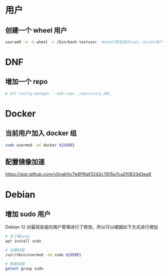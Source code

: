 # 用户

## 创建一个 wheel 用户

```bash
useradd -m -G wheel -s /bin/bash testuser  #wheel附加组可sudo，以root用户执行命令 -m同时创建用户家目录
```

# DNF

## 增加一个 repo

```bash
# dnf config-manager --add-repo _repository_URL_
```

# Docker

## 当前用户加入 docker 组

```bash
sudo usermod -aG docker ${USER}
```

## 配置镜像加速

https://gist.github.com/y0ngb1n/7e8f16af3242c7815e7ca2f0833d3ea6

# Debian

## 增加 sudo 用户

Debian 12 对最简安装的用户管理进行了修改，所以可以根据如下方式进行增加

```bash
# 先下载sudo
apt install sudo

# 设置权限
/usr/sbin/usermod -aG sudo ${USER}

# 刷新权限
getent group sudo
```